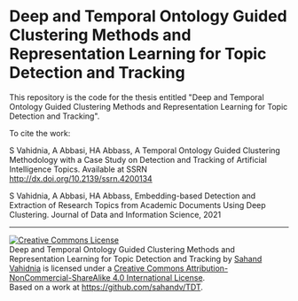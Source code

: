 # Deep and Temporal Ontology Guided Clustering Methods and Representation Learning for Topic Detection and Tracking

This repository is the code for the thesis entitled "Deep and Temporal Ontology Guided Clustering Methods and Representation Learning for Topic Detection and Tracking".

To cite the work:

S Vahidnia, A Abbasi, HA Abbass, A Temporal Ontology Guided Clustering Methodology with a Case Study on Detection and Tracking of Artificial Intelligence Topics. Available at SSRN http://dx.doi.org/10.2139/ssrn.4200134


S Vahidnia, A Abbasi, HA Abbass, Embedding-based Detection and Extraction of Research Topics from Academic Documents Using Deep Clustering. Journal of Data and Information Science, 2021

___

<a rel="license" href="http://creativecommons.org/licenses/by-nc-sa/4.0/"><img alt="Creative Commons License" style="border-width:0" src="https://i.creativecommons.org/l/by-nc-sa/4.0/88x31.png" /></a><br /><span xmlns:dct="http://purl.org/dc/terms/" property="dct:title">Deep and Temporal Ontology Guided Clustering Methods and Representation Learning for Topic Detection and Tracking</span> by <a xmlns:cc="http://creativecommons.org/ns#" href="https://github.com/sahandv/Deep-and-Temporal-Ontology-Guided-Clustering-Methods-and-Representation-Learning-for-Topic-Detection" property="cc:attributionName" rel="cc:attributionURL">Sahand Vahidnia</a> is licensed under a <a rel="license" href="http://creativecommons.org/licenses/by-nc-sa/4.0/">Creative Commons Attribution-NonCommercial-ShareAlike 4.0 International License</a>.<br />Based on a work at <a xmlns:dct="http://purl.org/dc/terms/" href="https://github.com/sahandv/TDT" rel="dct:source">https://github.com/sahandv/TDT</a>.
